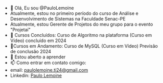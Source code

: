 - 👋 Olá, Eu sou @PauloLemoine
- Atualmente, estou no primeiro período do curso de Análise e Desenvolvimento de Sistemas na Faculdade Senac-PE
- Atualmente, estou Gerente de Projetos do meu grupo para o evento "Projetaí"
- 🌱 Cursos Concluídos:
Curso de Algoritmo na plataforma (Curso em Vídeo) concluído em 2024
- 🌱Cursos em Andamento:
Curso de MySQL (Curso em Vídeo) Previsão de conclusão 2024
- 👀 Estou aberto a aprender
- 📫 Como entrar em contato comigo:
- email: paulolemoine.ti24@gmail.com
- Linkedin: [Paulo Lemoine](https://www.linkedin.com/in/paulo-lemoine-26a078304/)

<!---
PauloLemoine/PauloLemoine is a ✨ special ✨ repository because its `README.md` (this file) appears on your GitHub profile.
You can click the Preview link to take a look at your changes.
--->
